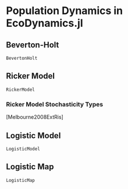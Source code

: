 # Population Dynamics in EcoDynamics.jl


## Beverton-Holt

```@docs
BevertonHolt 
```

## Ricker Model

```@docs
RickerModel
```


### Ricker Model Stochasticity Types

[Melbourne2008ExtRis]

## Logistic Model

```@docs
LogisticModel 
```

## Logistic Map

```@docs
LogisticMap
```


